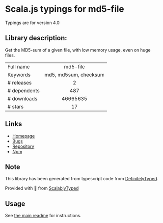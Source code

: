 
# Scala.js typings for md5-file

Typings are for version 4.0

## Library description:
Get the MD5-sum of a given file, with low memory usage, even on huge files.

|                    |                 |
| ------------------ | :-------------: |
| Full name          | md5-file |
| Keywords           | md5, md5sum, checksum |
| # releases         | 2 |
| # dependents       | 487 |
| # downloads        | 46665635 |
| # stars            | 17 |

## Links
- [Homepage](https://github.com/roryrjb/md5-file#readme)
- [Bugs](https://github.com/roryrjb/md5-file/issues)
- [Repository](https://github.com/roryrjb/md5-file)
- [Npm](https://www.npmjs.com/package/md5-file)
    


## Note
This library has been generated from typescript code from [DefinitelyTyped](https://definitelytyped.org).

Provided with :purple_heart: from [ScalablyTyped](https://github.com/oyvindberg/ScalablyTyped)

## Usage
See [the main readme](../../readme.md) for instructions.


